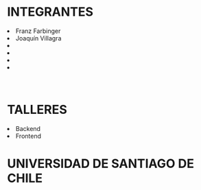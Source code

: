 <h1>INTEGRANTES</h1>
<li> Franz Farbinger</li>
<li> Joaquín Villagra</li>
<li> </li>
<li> </li>
<li> </li>
<li> </li>
<br><br>
<h1> TALLERES</h1>

<li>Backend </li> 
<li>Frontend </li>


<h1> UNIVERSIDAD DE SANTIAGO DE CHILE</h1>
